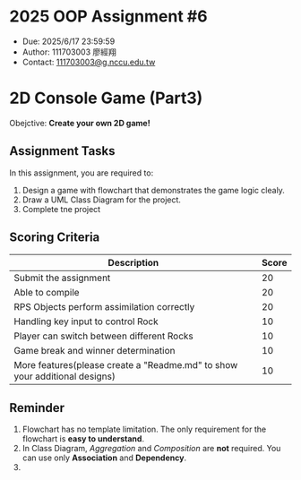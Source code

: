 # 2025 OOP Assignment #6
- Due: 2025/6/17 23:59:59
- Author: 111703003 廖經翔
- Contact: 111703003@g.nccu.edu.tw

# 2D Console Game (Part3)

Obejctive: **Create your own 2D game!**

## Assignment Tasks

In this assignment, you are required to:
1. Design a game with flowchart that demonstrates the game logic clealy.
2. Draw a UML Class Diagram for the project.
3. Complete tne project

## Scoring Criteria
|Description|Score|
|-----|-----|
|Submit the assignment|20|
|Able to compile|20|
|RPS Objects perform assimilation correctly|20|
|Handling key input to control Rock|10|
|Player can switch between different Rocks|10|
|Game break and winner determination|10|
|More features(please create a "Readme.md" to show your additional designs)|10|

## Reminder
1. Flowchart has no template limitation. The only requirement for the flowchart is **easy to understand**.
2. In Class Diagram, *Aggregation* and *Composition* are **not** required. You can use only **Association** and **Dependency**.
3. 
